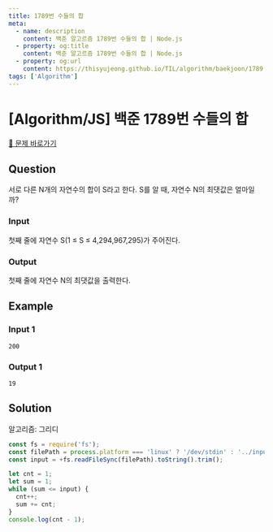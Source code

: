 ```yaml
---
title: 1789번 수들의 합
meta:
  - name: description
    content: 백준 알고르즘 1789번 수들의 합 | Node.js
  - property: og:title
    content: 백준 알고르즘 1789번 수들의 합 | Node.js
  - property: og:url
    content: https://thisyujeong.github.io/TIL/algorithm/baekjoon/1789.html
tags: ['Algorithm']
---
```


# [Algorithm/JS] 백준 1789번 수들의 합

[🔗 문제 바로가기](https://www.acmicpc.net/problem/1789)

## Question

서로 다른 N개의 자연수의 합이 S라고 한다. S를 알 때, 자연수 N의 최댓값은 얼마일까?

### Input

첫째 줄에 자연수 S(1 ≤ S ≤ 4,294,967,295)가 주어진다.

### Output

첫째 줄에 자연수 N의 최댓값을 출력한다.

## Example

### Input 1

```
200
```

### Output 1

```
19
```

## Solution

알고리즘: 그리디

```js
const fs = require('fs');
const filePath = process.platform === 'linux' ? '/dev/stdin' : '../input.txt';
const input = +fs.readFileSync(filePath).toString().trim();

let cnt = 1;
let sum = 1;
while (sum <= input) {
  cnt++;
  sum += cnt;
}
console.log(cnt - 1);
```

